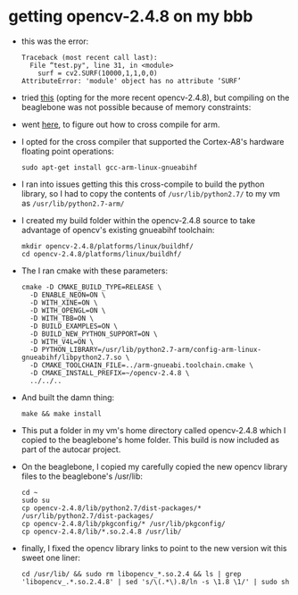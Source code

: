 getting opencv-2.4.8 on my bbb
==============================

* this was the error:
	```
	Traceback (most recent call last):
	  File “test.py", line 31, in <module>
	    surf = cv2.SURF(10000,1,1,0,0)
	AttributeError: 'module' object has no attribute ‘SURF’
	```

* tried [this][1] (opting for the more recent opencv-2.4.8), but compiling on the beaglebone was not possible because of memory constraints:

* went [here][2], to figure out how to cross compile for arm.

* I opted for the cross compiler that supported the Cortex-A8's hardware floating point operations:
	```
	sudo apt-get install gcc-arm-linux-gnueabihf
	```

* I ran into issues getting this this cross-compile to build the python library, so I had to copy the contents of `/usr/lib/python2.7/` to my vm as `/usr/lib/python2.7-arm/`

* I created my build folder within the opencv-2.4.8 source to take advantage of opencv's existing gnueabihf toolchain:
	```
	mkdir opencv-2.4.8/platforms/linux/buildhf/
	cd opencv-2.4.8/platforms/linux/buildhf/
	```

* The I ran cmake with these parameters:
	```
	cmake -D CMAKE_BUILD_TYPE=RELEASE \
      -D ENABLE_NEON=ON \
      -D WITH_XINE=ON \
      -D WITH_OPENGL=ON \
      -D WITH_TBB=ON \
      -D BUILD_EXAMPLES=ON \
      -D BUILD_NEW_PYTHON_SUPPORT=ON \
      -D WITH_V4L=ON \
      -D PYTHON_LIBRARY=/usr/lib/python2.7-arm/config-arm-linux-gnueabihf/libpython2.7.so \
      -D CMAKE_TOOLCHAIN_FILE=../arm-gnueabi.toolchain.cmake \
      -D CMAKE_INSTALL_PREFIX=~/opencv-2.4.8 \
      ../../..
	```

* And built the damn thing:
	```
	make && make install
	```

* This put a folder in my vm's home directory called opencv-2.4.8 which I copied to the beaglebone's home folder. This build is now included as part of the autocar project.

* On the beaglebone, I copied my carefully copied the new opencv library files to the beaglebone's /usr/lib:
	```
	cd ~
	sudo su
	cp opencv-2.4.8/lib/python2.7/dist-packages/* /usr/lib/python2.7/dist-packages/
	cp opencv-2.4.8/lib/pkgconfig/* /usr/lib/pkgconfig/
	cp opencv-2.4.8/lib/*.so.2.4.8 /usr/lib/
	```

* finally, I fixed the opencv library links to point to the new version wit this sweet one liner:
	```
	cd /usr/lib/ && sudo rm libopencv_*.so.2.4 && ls | grep 'libopencv_.*.so.2.4.8' | sed 's/\(.*\).8/ln -s \1.8 \1/' | sudo sh
	```

[1]:http://stackoverflow.com/a/18590112
[2]:http://docs.opencv.org/doc/tutorials/introduction/crosscompilation/arm_crosscompile_with_cmake.html